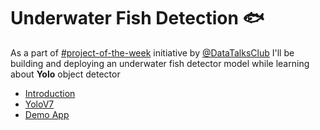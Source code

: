 # Underwater Fish Detection 🐟

As a part of [#project-of-the-week](https://github.com/DataTalksClub/project-of-the-week) initiative by [@DataTalksClub](https://github.com/DataTalksClub) I'll be building and deploying an underwater fish detector model while learning about **Yolo** object detector

* [Introduction](./introduction)
* [YoloV7](./YoloV7)
* [Demo App](./app)
